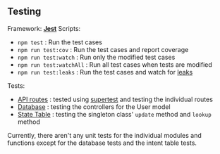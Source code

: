 ## Testing

Framework: [**Jest**](https://jestjs.io/)
Scripts:
- `npm test` : Run the test cases
- `npm run test:cov` : Run the test cases and report coverage
- `npm run test:watch` : Run only the modified test cases
- `npm run test:watchAll` : Run all test cases when tests are modified
- `npm run test:leaks` : Run the test cases and watch for [leaks](https://jestjs.io/docs/en/cli#--detectopenhandles)

Tests:
- [API routes](https://github.com/thinkty/dialogflow-editor-server/blob/master/src/tests/routes.test.js) : tested using [supertest](https://github.com/visionmedia/supertest) and testing the individual routes
- [Database](https://github.com/thinkty/dialogflow-editor-server/blob/master/src/tests/db.test.js) : testing the controllers for the User model
- [State Table](https://github.com/thinkty/dialogflow-editor-server/blob/master/src/tests/stateTable.test.js) : testing the singleton class' `update` method and `lookup` method

Currently, there aren't any unit tests for the individual modules and functions except for the database tests and the intent table tests.
